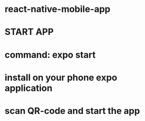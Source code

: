 ﻿# react-native-mobile-app
 
 # START APP 
 # command: expo start
 # install on your phone expo application
 # scan QR-code and start the app
